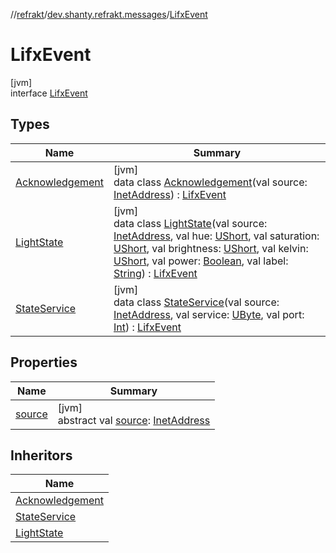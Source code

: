 //[refrakt](../../../index.md)/[dev.shanty.refrakt.messages](../index.md)/[LifxEvent](index.md)

# LifxEvent

[jvm]\
interface [LifxEvent](index.md)

## Types

| Name | Summary |
|---|---|
| [Acknowledgement](-acknowledgement/index.md) | [jvm]<br>data class [Acknowledgement](-acknowledgement/index.md)(val source: [InetAddress](https://docs.oracle.com/javase/8/docs/api/java/net/InetAddress.html)) : [LifxEvent](index.md) |
| [LightState](-light-state/index.md) | [jvm]<br>data class [LightState](-light-state/index.md)(val source: [InetAddress](https://docs.oracle.com/javase/8/docs/api/java/net/InetAddress.html), val hue: [UShort](https://kotlinlang.org/api/latest/jvm/stdlib/kotlin/-u-short/index.html), val saturation: [UShort](https://kotlinlang.org/api/latest/jvm/stdlib/kotlin/-u-short/index.html), val brightness: [UShort](https://kotlinlang.org/api/latest/jvm/stdlib/kotlin/-u-short/index.html), val kelvin: [UShort](https://kotlinlang.org/api/latest/jvm/stdlib/kotlin/-u-short/index.html), val power: [Boolean](https://kotlinlang.org/api/latest/jvm/stdlib/kotlin/-boolean/index.html), val label: [String](https://kotlinlang.org/api/latest/jvm/stdlib/kotlin/-string/index.html)) : [LifxEvent](index.md) |
| [StateService](-state-service/index.md) | [jvm]<br>data class [StateService](-state-service/index.md)(val source: [InetAddress](https://docs.oracle.com/javase/8/docs/api/java/net/InetAddress.html), val service: [UByte](https://kotlinlang.org/api/latest/jvm/stdlib/kotlin/-u-byte/index.html), val port: [Int](https://kotlinlang.org/api/latest/jvm/stdlib/kotlin/-int/index.html)) : [LifxEvent](index.md) |

## Properties

| Name | Summary |
|---|---|
| [source](source.md) | [jvm]<br>abstract val [source](source.md): [InetAddress](https://docs.oracle.com/javase/8/docs/api/java/net/InetAddress.html) |

## Inheritors

| Name |
|---|
| [Acknowledgement](-acknowledgement/index.md) |
| [StateService](-state-service/index.md) |
| [LightState](-light-state/index.md) |
